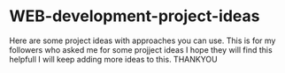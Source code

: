 # WEB-development-project-ideas
Here are some project ideas with approaches you can use.
This is for my followers who asked me  for some projject ideas I hope they will find this helpfull
I will keep adding more ideas to this.
THANKYOU
